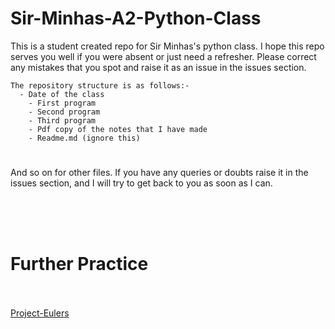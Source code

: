 # Sir-Minhas-A2-Python-Class
This is a student created repo for Sir Minhas's python class. I hope this repo serves you well if you were absent or just need a refresher. Please correct any mistakes that you spot and raise it as an issue in the issues section. 

```
The repository structure is as follows:- 
  - Date of the class
    - First program
    - Second program
    - Third program
    - Pdf copy of the notes that I have made
    - Readme.md (ignore this)
```  
# 

And so on for other files. If you have any queries or doubts raise it in the issues section, and I will try to get back to you as soon as I can. 
<br></br> 

<br></br> 
# Further Practice
<br></br> 
[Project-Eulers](https://projecteuler.net/archives) 


